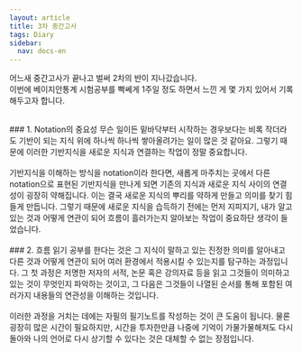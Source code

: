 ```yaml
---
layout: article
title: 3차 중간고사
tags: Diary
sidebar:
  nav: docs-en
---
```


<!--more-->

어느새 중간고사가 끝나고 벌써 2차의 반이 지나갔습니다. <br>
이번에 베이지안통계 시험공부를 빡쎄게 1주일 정도 하면서 느낀 게 몇 가지 있어서 기록해두고자 합니다. <br>

<br>
### 1. Notation의 중요성
무슨 일이든 밑바닥부터 시작하는 경우보다는 비록 작더라도 기반이 되는 지식 위에 하나씩 하나씩 쌓아올려가는 일이 많은 것 같아요. 그렇기 때문에 이러한 기반지식을 새로운 지식과 연결하는 작업이 정말 중요합니다. <br>

<br>
기반지식을 이해하는 방식을 notation이라 한다면, 새롭게 마주치는 곳에서 다른 notation으로 표현된 기반지식을 만나게 되면 기존의 지식과 새로운 지식 사이의 연결성이 굉장히 약해집니다. 이는 결국 새로운 지식의 뿌리를 약하게 만들고 의미를 찾기 힘들게 만듭니다. 그렇기 때문에 새로운 지식을 습득하기 전에는 먼저 지피지기, 내가 알고 있는 것과 어떻게 연관이 되어 흐름이 흘러가는지 알아보는 작업이 중요하단 생각이 들었습니다. <br>


<br>
### 2. 흐름 읽기
공부를 한다는 것은 그 지식이 말하고 있는 진정한 의미를 알아내고 다른 것과 어떻게 연관이 되어 여러 환경에서 적용시킬 수 있는지를 탐구하는 과정입니다. 그 첫 과정은 저명한 저자의 서적, 논문 혹은 강의자료 등을 읽고 그것들이 의미하고 있는 것이 무엇인지 파악하는 것이고, 그 다음은 그것들이 나열된 순서를 통해 포함된 여러가지 내용들의 연관성을 이해하는 것입니다. <br>

<br>
이러한 과정을 거치는 데에는 자필의 필기노트를 작성하는 것이 큰 도움이 됩니다. 물론 굉장히 많은 시간이 필요하지만, 시간을 투자한만큼 나중에 기억이 가물가물해져도 다시 돌아와 나의 언어로 다시 상기할 수 있다는 것은 대체할 수 없는 장점입니다.
